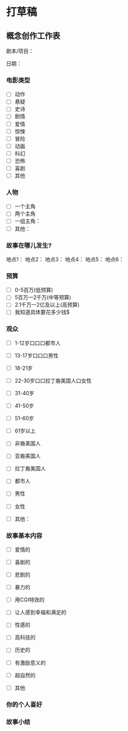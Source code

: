 # 打草稿
## 概念创作工作表
剧本/项目：

日期：

### 电影类型
- [ ] 动作
- [ ] 悬疑
- [ ] 史诗
- [ ] 剧情
- [ ] 爱情
- [ ] 惊悚
- [ ] 冒险
- [ ] 动画
- [ ] 科幻
- [ ] 恐怖
- [ ] 喜剧
- [ ] 其他

### 人物

- [ ] 一个主角
- [ ] 两个主角
- [ ] 一组主角：
- [ ] 其他：

### 故事在哪儿发生?

地点1：
地点2：
地点3：
地点4：
地点5：
地点6：

### 预算

- [ ] 0-5百万(低预算)
- [ ] 5百万一2千万(中等预算)
- [ ] 2.1千万一2亿及以上(高预算)
- [ ] 我知道具体要花多少钱$

### 观众

- [ ] 1-12岁口口口都市人
- [ ] 13-17岁口口口男性
- [ ] 18-21岁
- [ ] 22-30岁口口拉丁裔美国人口女性
- [ ] 31-40岁
- [ ] 41-50岁
- [ ] 51-60岁
- [ ] 61岁以上

- [ ] 非裔美国人
- [ ] 亚裔美国人
- [ ] 拉丁裔美国人

- [ ] 都市人

- [ ] 男性
- [ ] 女性

- [ ] 其他：

### 故事基本内容

- [ ] 爱情的
- [ ] 喜剧的
- [ ] 悲剧的

- [ ] 暴力的
- [ ] 用CGI特效的
- [ ] 让人感到幸福和满足的
- [ ] 性感的
- [ ] 高科技的
- [ ] 历史的
- [ ] 有激励意义的
- [ ] 超自然的
- [ ] 其他

### 你的个人喜好


### 故事小结
